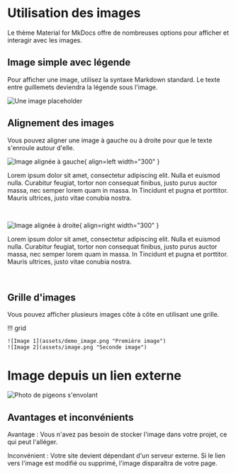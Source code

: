 # Utilisation des images

Le thème Material for MkDocs offre de nombreuses options pour afficher et interagir avec les images.

## Image simple avec légende

Pour afficher une image, utilisez la syntaxe Markdown standard. Le texte entre guillemets deviendra la légende sous l'image.

![Une image placeholder](assets/image.png "Ceci est la légende de l'image")

## Alignement des images

Vous pouvez aligner une image à gauche ou à droite pour que le texte s'enroule autour d'elle.

![Image alignée à gauche](assets/demo_image.png){ align=left width="300" }

Lorem ipsum dolor sit amet, consectetur adipiscing elit. Nulla et euismod nulla. Curabitur feugiat, tortor non consequat finibus, justo purus auctor massa, nec semper lorem quam in massa. In Tincidunt et pugna et porttitor. Mauris ultrices, justo vitae conubia nostra.

<br clear="left" />

![Image alignée à droite](assets/image.png){ align=right width="300" }

Lorem ipsum dolor sit amet, consectetur adipiscing elit. Nulla et euismod nulla. Curabitur feugiat, tortor non consequat finibus, justo purus auctor massa, nec semper lorem quam in massa. In Tincidunt et pugna et porttitor. Mauris ultrices, justo vitae conubia nostra.

<br clear="right" />

## Grille d'images

Vous pouvez afficher plusieurs images côte à côte en utilisant une grille.

!!! grid

    ![Image 1](assets/demo_image.png "Première image")
    ![Image 2](assets/image.png "Seconde image")

# Image depuis un lien externe

![Photo de pigeons s'envolant](https://images.pexels.com/photos/29236029/pexels-photo-29236029.jpeg "Légende optionnelle pour l'image")

## Avantages et inconvénients
Avantage : Vous n'avez pas besoin de stocker l'image dans votre projet, ce qui peut l'alléger.

Inconvénient : Votre site devient dépendant d'un serveur externe. Si le lien vers l'image est modifié ou supprimé, l'image disparaîtra de votre page.
